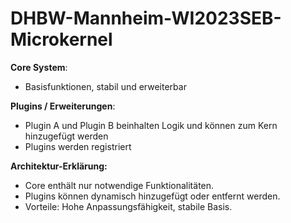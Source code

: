 # DHBW-Mannheim-WI2023SEB-Microkernel

**Core System**:
- Basisfunktionen, stabil und erweiterbar

**Plugins / Erweiterungen**:
- Plugin A und Plugin B beinhalten Logik und können zum Kern hinzugefügt werden
- Plugins werden registriert

**Architektur-Erklärung:**
- Core enthält nur notwendige Funktionalitäten.
- Plugins können dynamisch hinzugefügt oder entfernt werden.
- Vorteile: Hohe Anpassungsfähigkeit, stabile Basis.
